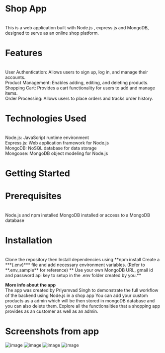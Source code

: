 # Shop App
<br>
This is a web application built with Node.js , express.js and MongoDB, designed to serve as an online shop platform.

# Features
<br>
  User Authentication: Allows users to sign up, log in, and manage their accounts.
  <br>
  Product Management: Enables adding, editing, and deleting products.
  <br>
  Shopping Cart: Provides a cart functionality for users to add and manage items.
  <br>
  Order Processing: Allows users to place orders and tracks order history.

# Technologies Used
<br>
  Node.js: JavaScript runtime environment
  <br>
  Express.js: Web application framework for Node.js
  <br>
  MongoDB: NoSQL database for data storage
  <br>
  Mongoose: MongoDB object modeling for Node.js
  
# Getting Started
# Prerequisites
<br>
  Node.js and npm installed
  MongoDB installed or access to a MongoDB database
  
# Installation
<br>
  Clone the repository then Install dependencies using **npm install
  Create a ***(.env)*** file and add necessary environment variables. (Refer to **.env_sample** for reference)
** Use your own MongoDB URL, gmail id and password api key to setup in the .env folder created by you.**


**More info about the app**
<br>
The app was created by Priyamvad Singh to demonstrate the full workflow of the backend using Node.js in a shop app You can add your custom products as a admin which will be then stored in mongoDB database and you can also delete them. 
Explore all the functionalities that a shopping app provides as an customer as well as an admin.

# Screenshots from app

![image](https://github.com/Priyam216/NodeShop/assets/120257602/7111fe4a-872c-43ec-ab46-b2a0174035d8)
![image](https://github.com/Priyam216/NodeShop/assets/120257602/ee65731a-1eaa-413d-9c6e-fcb1b37a299b)
![image](https://github.com/Priyam216/NodeShop/assets/120257602/ac56fd1b-02c0-4b13-874c-05d26c727a7c)
![image](https://github.com/Priyam216/NodeShop/assets/120257602/2f9b8805-aa72-4265-ac3d-adc304d1bf57)



